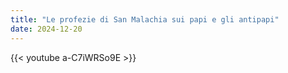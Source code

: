 ```yaml
---
title: "Le profezie di San Malachia sui papi e gli antipapi"
date: 2024-12-20
---
```


{{< youtube a-C7iWRSo9E >}}
